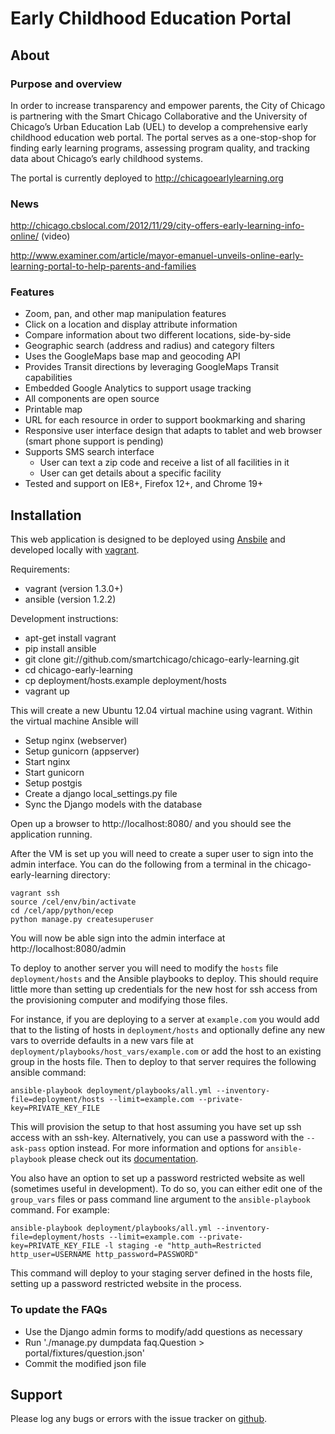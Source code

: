 # Early Childhood Education Portal

## About

### Purpose and overview

In order to increase transparency and empower parents, the City of Chicago is partnering with the Smart Chicago Collaborative and the University of Chicago’s Urban Education Lab (UEL) to develop a comprehensive early childhood education web portal. The portal serves as a one-stop-shop for finding early learning programs, assessing program quality, and tracking data about Chicago’s early childhood systems.


The portal is currently deployed to http://chicagoearlylearning.org



### News

http://chicago.cbslocal.com/2012/11/29/city-offers-early-learning-info-online/ (video)

http://www.examiner.com/article/mayor-emanuel-unveils-online-early-learning-portal-to-help-parents-and-families

### Features

* Zoom, pan, and other map manipulation features
* Click on a location and display attribute information
* Compare information about two different locations, side-by-side
* Geographic search (address and radius) and category filters
* Uses the GoogleMaps base map and geocoding API
* Provides Transit directions by leveraging GoogleMaps Transit capabilities
* Embedded Google Analytics to support usage tracking
* All components are open source
* Printable map
* URL for each resource in order to support bookmarking and sharing
* Responsive user interface design that adapts to tablet and web browser (smart phone support is pending)
* Supports SMS search interface
    * User can text a zip code and receive a list of all facilities in it
    * User can get details about a specific facility
* Tested and support on IE8+, Firefox 12+, and Chrome 19+


## Installation

This web application is designed to be deployed using [Ansbile](http://www.ansibleworks.com/) and developed locally with [vagrant](http://www.vagrantup.com).

Requirements:
* vagrant (version 1.3.0+)
* ansible (version 1.2.2)

Development instructions:

* apt-get install vagrant
* pip install ansible
* git clone git://github.com/smartchicago/chicago-early-learning.git
* cd chicago-early-learning
* cp deployment/hosts.example deployment/hosts
* vagrant up

This will create a new Ubuntu 12.04 virtual machine using vagrant. Within the virtual machine Ansible will

* Setup nginx (webserver)
* Setup gunicorn (appserver)
* Start nginx
* Start gunicorn
* Setup postgis
* Create a django local_settings.py file
* Sync the Django models with the database

Open up a browser to http://localhost:8080/ and you should see the application running.

After the VM is set up you will need to create a super user to sign into the admin interface. You can do the following from a terminal in the chicago-early-learning directory:

    vagrant ssh
    source /cel/env/bin/activate
    cd /cel/app/python/ecep
    python manage.py createsuperuser

You will now be able sign into the admin interface at http://localhost:8080/admin

To deploy to another server you will need to modify the `hosts` file `deployment/hosts` and the Ansible playbooks to deploy. This should require little more than setting up credentials for the new host for ssh access from the provisioning computer and modifying those files.

For instance, if you are deploying to a server at `example.com` you would add that to the listing of hosts in `deployment/hosts` and optionally define any new vars to override defaults in a new vars file at `deployment/playbooks/host_vars/example.com` or add the host to an existing group in the hosts file. Then to deploy to that server requires the following ansible command:

    ansible-playbook deployment/playbooks/all.yml --inventory-file=deployment/hosts --limit=example.com --private-key=PRIVATE_KEY_FILE

This will provision the setup to that host assuming you have set up ssh access with an ssh-key. Alternatively, you can use a password with the `--ask-pass` option instead. For more information and options for `ansible-playbook` please check out its [documentation](http://www.ansibleworks.com/docs/).

You also have an option to set up a password restricted website as well (sometimes useful in development). To do so, you can either edit one of the `group_vars` files or pass command line argument to the `ansible-playbook` command. For example:

    ansible-playbook deployment/playbooks/all.yml --inventory-file=deployment/hosts --limit=example.com --private-key=PRIVATE_KEY_FILE -l staging -e "http_auth=Restricted http_user=USERNAME http_password=PASSWORD"

This command will deploy to your staging server defined in the hosts file, setting up a password restricted website in the process.

### To update the FAQs
* Use the Django admin forms to modify/add questions as necessary
* Run './manage.py dumpdata faq.Question > portal/fixtures/question.json'
* Commit the modified json file

## Support

Please log any bugs or errors with the issue tracker on [github](https://github.com/smartchicago/chicago-early-learning/issues).

